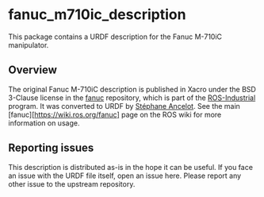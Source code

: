 # fanuc_m710ic_description

This package contains a URDF description for the Fanuc M-710iC manipulator.

## Overview

The original Fanuc M-710iC description is published in Xacro under the BSD 3-Clause license in the [fanuc](https://github.com/ros-industrial/fanuc) repository, which is part of the [ROS-Industrial](http://wiki.ros.org/Industrial) program. It was converted to URDF by [Stéphane Ancelot](https://github.com/sancelot). See the main [fanuc][https://wiki.ros.org/fanuc] page on the ROS wiki for more information on usage.

## Reporting issues

This description is distributed as-is in the hope it can be useful. If you face an issue with the URDF file itself, open an issue here. Please report any other issue to the upstream repository.
